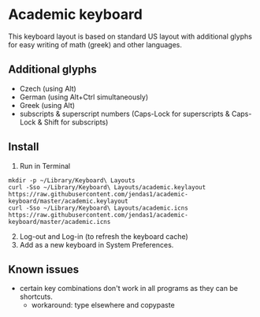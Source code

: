 # Academic keyboard

This keyboard layout is based on standard US layout with additional glyphs for easy writing of math (greek) and other languages.

## Additional glyphs

- Czech (using Alt)
- German (using Alt+Ctrl simultaneously)
- Greek (using Alt)
- subscripts & superscript numbers (Caps-Lock for superscripts & Caps-Lock & Shift for subscripts)

## Install

1. Run in Terminal
```
mkdir -p ~/Library/Keyboard\ Layouts
curl -Sso ~/Library/Keyboard\ Layouts/academic.keylayout https://raw.githubusercontent.com/jendas1/academic-keyboard/master/academic.keylayout
curl -Sso ~/Library/Keyboard\ Layouts/academic.icns https://raw.githubusercontent.com/jendas1/academic-keyboard/master/academic.icns
```
2. Log-out and Log-in (to refresh the keyboard cache)
3. Add as a new keyboard in System Preferences.




## Known issues

- certain key combinations don't work in all programs as they can be shortcuts.
  - workaround: type elsewhere and copypaste
